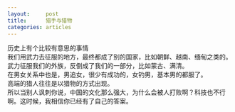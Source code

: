 ```yaml
---
layout:		post
title:		猎手与猎物
categories:	articles
---
```

历史上有个比较有意思的事情  
我们用武力去征服的地方，最终都成了别的国家，比如朝鲜、越南、缅甸之类的。  
武力征服我们的外族，反倒成了我们的一部分，比如蒙古、满清。  
在男女关系中也是，男追女，很少有成功的，女钓男，基本男的都服了。  
高端的猎人往往是以猎物的方式出现。  
所以当别人讽刺你说，中国的文化那么强大，为什么会被人打败啊？科技也不行啊。这时候，我相信你已经有了自己的答案。